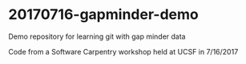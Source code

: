 # 20170716-gapminder-demo
Demo repository for learning git with gap minder data

Code from a Software Carpentry workshop held at UCSF in 7/16/2017
